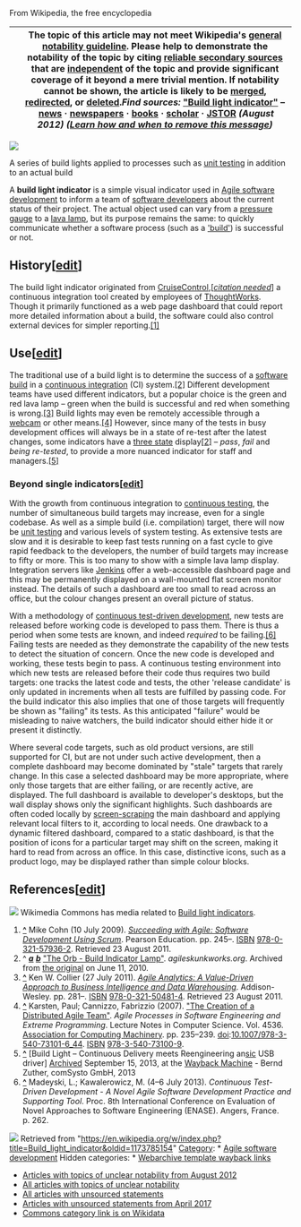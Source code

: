 



From Wikipedia, the free encyclopedia




|  | The topic of this article **may not meet Wikipedia's [general notability guideline](/wiki/Wikipedia:Notability "Wikipedia:Notability")**. Please help to demonstrate the notability of the topic by citing [reliable secondary sources](/wiki/Wikipedia:Reliable_sources "Wikipedia:Reliable sources") that are [independent](/wiki/Wikipedia:Independent_sources "Wikipedia:Independent sources") of the topic and provide significant coverage of it beyond a mere trivial mention. If notability cannot be shown, the article is likely to be [merged](/wiki/Wikipedia:Merging "Wikipedia:Merging"), [redirected](/wiki/Wikipedia:Redirect "Wikipedia:Redirect"), or [deleted](/wiki/Wikipedia:Deletion_policy "Wikipedia:Deletion policy").*Find sources:* ["Build light indicator"](https://www.google.com/search?as_eq=wikipedia&q=%22Build+light+indicator%22) – [news](https://www.google.com/search?tbm=nws&q=%22Build+light+indicator%22+-wikipedia&tbs=ar:1) **·** [newspapers](https://www.google.com/search?&q=%22Build+light+indicator%22&tbs=bkt:s&tbm=bks) **·** [books](https://www.google.com/search?tbs=bks:1&q=%22Build+light+indicator%22+-wikipedia) **·** [scholar](https://scholar.google.com/scholar?q=%22Build+light+indicator%22) **·** [JSTOR](https://www.jstor.org/action/doBasicSearch?Query=%22Build+light+indicator%22&acc=on&wc=on) *(August 2012)* *([Learn how and when to remove this message](/wiki/Help:Maintenance_template_removal "Help:Maintenance template removal"))* |
| --- | --- |


[![](//upload.wikimedia.org/wikipedia/commons/thumb/f/f0/Series_of_build_lights.jpg/220px-Series_of_build_lights.jpg)](/wiki/File:Series_of_build_lights.jpg)

A series of build lights applied to processes such as [unit testing](/wiki/Unit_testing "Unit testing") in addition to an actual build


A **build light indicator** is a simple visual indicator used in [Agile software development](/wiki/Agile_software_development "Agile software development") to inform a team of [software developers](/wiki/Software_developers "Software developers") about the current status of their project. The actual object used can vary from a [pressure gauge](/wiki/Pressure_gauge "Pressure gauge") to a [lava lamp](/wiki/Lava_lamp "Lava lamp"), but its purpose remains the same: to quickly communicate whether a software process (such as a ['build'](/wiki/Software_build "Software build")) is successful or not.




History[[edit](/w/index.php?title=Build_light_indicator&action=edit&section=1 "Edit section: History")]
-------------------------------------------------------------------------------------------------------


The build light indicator originated from [CruiseControl](/wiki/CruiseControl "CruiseControl"),[*[citation needed](/wiki/Wikipedia:Citation_needed "Wikipedia:Citation needed")*] a continuous integration tool created by employees of [ThoughtWorks](/wiki/ThoughtWorks "ThoughtWorks"). Though it primarily functioned as a web page dashboard that could report more detailed information about a build, the software could also control external devices for simpler reporting.[[1]](#cite_note-Cohn2009-1)



Use[[edit](/w/index.php?title=Build_light_indicator&action=edit&section=2 "Edit section: Use")]
-----------------------------------------------------------------------------------------------


The traditional use of a build light is to determine the success of a [software build](/wiki/Software_build "Software build") in a [continuous integration](/wiki/Continuous_integration "Continuous integration") (CI) system.[[2]](#cite_note-Orb-2) Different development teams have used different indicators, but a popular choice is the green and red lava lamp – green when the build is successful and red when something is wrong.[[3]](#cite_note-Collier2011-3) Build lights may even be remotely accessible through a [webcam](/wiki/Webcam "Webcam") or other means.[[4]](#cite_note-4) However, since many of the tests in busy development offices will always be in a state of re-test after the latest changes, some indicators have a [three state](/wiki/Three-state_logic "Three-state logic") display[[2]](#cite_note-Orb-2) – *pass*, *fail* and *being re-tested*, to provide a more nuanced indicator for staff and managers.[[5]](#cite_note-5)



### Beyond single indicators[[edit](/w/index.php?title=Build_light_indicator&action=edit&section=3 "Edit section: Beyond single indicators")]


With the growth from continuous integration to [continuous testing](/wiki/Continuous_testing "Continuous testing"), the number of simultaneous build targets may increase, even for a single codebase. As well as a simple build (i.e. compilation) target, there will now be [unit testing](/wiki/Unit_testing "Unit testing") and various levels of system testing. As extensive tests are slow and it is desirable to keep fast tests running on a fast cycle to give rapid feedback to the developers, the number of build targets may increase to fifty or more. This is too many to show with a simple lava lamp display. Integration servers like [Jenkins](/wiki/Jenkins_(software) "Jenkins (software)") offer a web-accessible dashboard page and this may be permanently displayed on a wall-mounted flat screen monitor instead. The details of such a dashboard are too small to read across an office, but the colour changes present an overall picture of status.


With a methodology of [continuous test-driven development](/wiki/Continuous_test-driven_development "Continuous test-driven development"), new tests are released before working code is developed to pass them. There is thus a period when some tests are known, and indeed *required* to be failing.[[6]](#cite_note-6) Failing tests are needed as they demonstrate the capability of the new tests to detect the situation of concern. Once the new code is developed and working, these tests begin to pass. A continuous testing environment into which new tests are released before their code thus requires two build targets: one tracks the latest code and tests, the other 'release candidate' is only updated in increments when all tests are fulfilled by passing code. For the build indicator this also implies that one of those targets will frequently be shown as "failing" its tests. As this anticipated "failure" would be misleading to naive watchers, the build indicator should either hide it or present it distinctly.


Where several code targets, such as old product versions, are still supported for CI, but are not under such active development, then a complete dashboard may become dominated by "stale" targets that rarely change. In this case a selected dashboard may be more appropriate, where only those targets that are either failing, or are recently active, are displayed. The full dashboard is available to developer's desktops, but the wall display shows only the significant highlights. Such dashboards are often coded locally by [screen-scraping](/wiki/Screen-scraping "Screen-scraping") the main dashboard and applying relevant local filters to it, according to local needs. One drawback to a dynamic filtered dashboard, compared to a static dashboard, is that the position of icons for a particular target may shift on the screen, making it hard to read from across an office. In this case, distinctive icons, such as a product logo, may be displayed rather than simple colour blocks.



References[[edit](/w/index.php?title=Build_light_indicator&action=edit&section=4 "Edit section: References")]
-------------------------------------------------------------------------------------------------------------




![](//upload.wikimedia.org/wikipedia/en/thumb/4/4a/Commons-logo.svg/30px-Commons-logo.svg.png)
Wikimedia Commons has media related to [Build light indicators](https://commons.wikimedia.org/wiki/Category:Build_light_indicators "commons:Category:Build light indicators").


1. **[^](#cite_ref-Cohn2009_1-0)** Mike Cohn (10 July 2009). [*Succeeding with Agile: Software Development Using Scrum*](https://books.google.com/books?id=8IglA6i_JwAC&pg=PT245). Pearson Education. pp. 245–. [ISBN](/wiki/ISBN_(identifier) "ISBN (identifier)") [978-0-321-57936-2](/wiki/Special:BookSources/978-0-321-57936-2 "Special:BookSources/978-0-321-57936-2"). Retrieved 23 August 2011.
2. ^ [***a***](#cite_ref-Orb_2-0) [***b***](#cite_ref-Orb_2-1) ["The Orb - Build Indicator Lamp"](https://web.archive.org/web/20100611004354/http://www.agileskunkworks.org/Articles/TheOrbBuildIndicatorLamp/tabid/114/Default.aspx). *agileskunkworks.org*. Archived from [the original](http://www.agileskunkworks.org/Articles/TheOrbBuildIndicatorLamp/tabid/114/Default.aspx) on June 11, 2010.
3. **[^](#cite_ref-Collier2011_3-0)** Ken W. Collier (27 July 2011). [*Agile Analytics: A Value-Driven Approach to Business Intelligence and Data Warehousing*](https://books.google.com/books?id=YMR3HynGQjUC&pg=PA281). Addison-Wesley. pp. 281–. [ISBN](/wiki/ISBN_(identifier) "ISBN (identifier)") [978-0-321-50481-4](/wiki/Special:BookSources/978-0-321-50481-4 "Special:BookSources/978-0-321-50481-4"). Retrieved 23 August 2011.
4. **[^](#cite_ref-4)** Karsten, Paul; Cannizzo, Fabrizzio (2007). ["The Creation of a Distributed Agile Team"](http://dl.acm.org/citation.cfm?id=1769014). *Agile Processes in Software Engineering and Extreme Programming*. Lecture Notes in Computer Science. Vol. 4536. [Association for Computing Machinery](/wiki/Association_for_Computing_Machinery "Association for Computing Machinery"). pp. 235–239. [doi](/wiki/Doi_(identifier) "Doi (identifier)"):[10.1007/978-3-540-73101-6\_44](https://doi.org/10.1007%2F978-3-540-73101-6_44). [ISBN](/wiki/ISBN_(identifier) "ISBN (identifier)") [978-3-540-73100-9](/wiki/Special:BookSources/978-3-540-73100-9 "Special:BookSources/978-3-540-73100-9").
5. **[^](#cite_ref-5)** [Build Light – Continuous Delivery meets Reengineering an[sic](http://blog.comsysto.com/2013/09/09/build-light-continuous-delivery-meets-reengineering-an-usb-driver/) USB driver] [Archived](https://web.archive.org/web/20130915063407/http://blog.comsysto.com/2013/09/09/build-light-continuous-delivery-meets-reengineering-an-usb-driver/) September 15, 2013, at the [Wayback Machine](/wiki/Wayback_Machine "Wayback Machine") - Bernd Zuther, comSysto GmbH, 2013
6. **[^](#cite_ref-6)** Madeyski, L.; Kawalerowicz, M. (4–6 July 2013). *Continuous Test-Driven Development - A Novel Agile Software Development Practice and Supporting Tool*. Proc. 8th International Conference on Evaluation of Novel Approaches to Software Engineering (ENASE). Angers, France. p. 262.




![](https://login.wikimedia.org/wiki/Special:CentralAutoLogin/start?type=1x1)
Retrieved from "<https://en.wikipedia.org/w/index.php?title=Build_light_indicator&oldid=1173785154>"
[Category](/wiki/Help:Category "Help:Category"): * [Agile software development](/wiki/Category:Agile_software_development "Category:Agile software development")
Hidden categories: * [Webarchive template wayback links](/wiki/Category:Webarchive_template_wayback_links "Category:Webarchive template wayback links")
* [Articles with topics of unclear notability from August 2012](/wiki/Category:Articles_with_topics_of_unclear_notability_from_August_2012 "Category:Articles with topics of unclear notability from August 2012")
* [All articles with topics of unclear notability](/wiki/Category:All_articles_with_topics_of_unclear_notability "Category:All articles with topics of unclear notability")
* [All articles with unsourced statements](/wiki/Category:All_articles_with_unsourced_statements "Category:All articles with unsourced statements")
* [Articles with unsourced statements from April 2017](/wiki/Category:Articles_with_unsourced_statements_from_April_2017 "Category:Articles with unsourced statements from April 2017")
* [Commons category link is on Wikidata](/wiki/Category:Commons_category_link_is_on_Wikidata "Category:Commons category link is on Wikidata")

